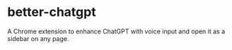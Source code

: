 # better-chatgpt
A Chrome extension to enhance ChatGPT with voice input and open it as a sidebar on any page.
